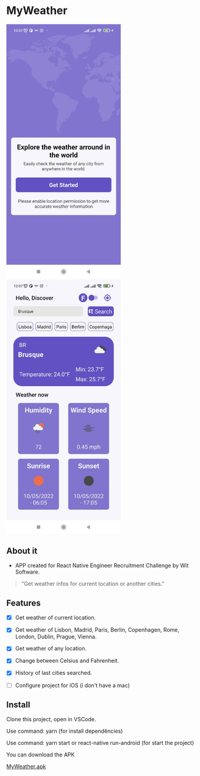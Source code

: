 # MyWeather

<img src="https://github.com/alanstlim/MyWeather/blob/master/ecra1.jpeg" alt="drawing" width="300"/><img src="https://github.com/alanstlim/MyWeather/blob/master/ecra2.jpeg" alt="drawing" width="300"/>

## About it
* APP created for React Native Engineer Recruitment Challenge by Wit Software.

>"Get weather infos for current location or another cities."

## Features
- [x] Get weather of current location.
  
- [x] Get weather of  Lisbon, Madrid, Paris, Berlin, Copenhagen, Rome, London, Dublin, Prague, Vienna.

- [x] Get weather of any location. 

- [x] Change between Celsius and Fahrenheit.

- [x] History of last cities searched.

- [ ] Configure project for iOS (i don't have a mac)


## Install

Clone this project, open in VSCode.

Use command: yarn (for install dependêncies)

Use command: yarn start or react-native run-android (for start the project)

You can download the APK

[MyWeather.apk](https://drive.google.com/file/d/1-7sitT8kI59FRszbOyGGS3hKrAuphofS/view?usp=sharing)

